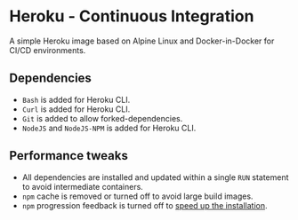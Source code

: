 # Heroku - Continuous Integration

A simple Heroku image based on Alpine Linux and Docker-in-Docker for CI/CD environments.

## Dependencies

- `Bash` is added for Heroku CLI.
- `Curl` is added for Heroku CLI.
- `Git` is added to allow forked-dependencies.
- `NodeJS` and `NodeJS-NPM` is added for Heroku CLI.

## Performance tweaks

- All dependencies are installed and updated within a single `RUN` statement to avoid intermediate containers.
- `npm` cache is removed or turned off to avoid large build images.
- `npm` progression feedback is turned off to [speed up the installation](https://gist.github.com/GavinJoyce/4f81d0bf879dad6b203e).
